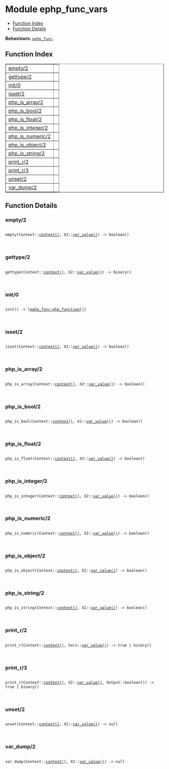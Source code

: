

# Module ephp_func_vars #
* [Function Index](#index)
* [Function Details](#functions)

__Behaviours:__ [`ephp_func`](ephp_func.md).
<a name="index"></a>

## Function Index ##


<table width="100%" border="1" cellspacing="0" cellpadding="2" summary="function index"><tr><td valign="top"><a href="#empty-2">empty/2</a></td><td></td></tr><tr><td valign="top"><a href="#gettype-2">gettype/2</a></td><td></td></tr><tr><td valign="top"><a href="#init-0">init/0</a></td><td></td></tr><tr><td valign="top"><a href="#isset-2">isset/2</a></td><td></td></tr><tr><td valign="top"><a href="#php_is_array-2">php_is_array/2</a></td><td></td></tr><tr><td valign="top"><a href="#php_is_bool-2">php_is_bool/2</a></td><td></td></tr><tr><td valign="top"><a href="#php_is_float-2">php_is_float/2</a></td><td></td></tr><tr><td valign="top"><a href="#php_is_integer-2">php_is_integer/2</a></td><td></td></tr><tr><td valign="top"><a href="#php_is_numeric-2">php_is_numeric/2</a></td><td></td></tr><tr><td valign="top"><a href="#php_is_object-2">php_is_object/2</a></td><td></td></tr><tr><td valign="top"><a href="#php_is_string-2">php_is_string/2</a></td><td></td></tr><tr><td valign="top"><a href="#print_r-2">print_r/2</a></td><td></td></tr><tr><td valign="top"><a href="#print_r-3">print_r/3</a></td><td></td></tr><tr><td valign="top"><a href="#unset-2">unset/2</a></td><td></td></tr><tr><td valign="top"><a href="#var_dump-2">var_dump/2</a></td><td></td></tr></table>


<a name="functions"></a>

## Function Details ##

<a name="empty-2"></a>

### empty/2 ###


<pre><code>
empty(Context::<a href="#type-context">context()</a>, X2::<a href="#type-var_value">var_value()</a>) -&gt; boolean()
</code></pre>
<br />


<a name="gettype-2"></a>

### gettype/2 ###


<pre><code>
gettype(Context::<a href="#type-context">context()</a>, X2::<a href="#type-var_value">var_value()</a>) -&gt; binary()
</code></pre>
<br />


<a name="init-0"></a>

### init/0 ###


<pre><code>
init() -&gt; [<a href="ephp_func.md#type-php_function">ephp_func:php_function()</a>]
</code></pre>
<br />


<a name="isset-2"></a>

### isset/2 ###


<pre><code>
isset(Context::<a href="#type-context">context()</a>, X2::<a href="#type-var_value">var_value()</a>) -&gt; boolean()
</code></pre>
<br />


<a name="php_is_array-2"></a>

### php_is_array/2 ###


<pre><code>
php_is_array(Context::<a href="#type-context">context()</a>, X2::<a href="#type-var_value">var_value()</a>) -&gt; boolean()
</code></pre>
<br />


<a name="php_is_bool-2"></a>

### php_is_bool/2 ###


<pre><code>
php_is_bool(Context::<a href="#type-context">context()</a>, X2::<a href="#type-var_value">var_value()</a>) -&gt; boolean()
</code></pre>
<br />


<a name="php_is_float-2"></a>

### php_is_float/2 ###


<pre><code>
php_is_float(Context::<a href="#type-context">context()</a>, X2::<a href="#type-var_value">var_value()</a>) -&gt; boolean()
</code></pre>
<br />


<a name="php_is_integer-2"></a>

### php_is_integer/2 ###


<pre><code>
php_is_integer(Context::<a href="#type-context">context()</a>, X2::<a href="#type-var_value">var_value()</a>) -&gt; boolean()
</code></pre>
<br />


<a name="php_is_numeric-2"></a>

### php_is_numeric/2 ###


<pre><code>
php_is_numeric(Context::<a href="#type-context">context()</a>, X2::<a href="#type-var_value">var_value()</a>) -&gt; boolean()
</code></pre>
<br />


<a name="php_is_object-2"></a>

### php_is_object/2 ###


<pre><code>
php_is_object(Context::<a href="#type-context">context()</a>, X2::<a href="#type-var_value">var_value()</a>) -&gt; boolean()
</code></pre>
<br />


<a name="php_is_string-2"></a>

### php_is_string/2 ###


<pre><code>
php_is_string(Context::<a href="#type-context">context()</a>, X2::<a href="#type-var_value">var_value()</a>) -&gt; boolean()
</code></pre>
<br />


<a name="print_r-2"></a>

### print_r/2 ###


<pre><code>
print_r(Context::<a href="#type-context">context()</a>, Vars::<a href="#type-var_value">var_value()</a>) -&gt; true | binary()
</code></pre>
<br />


<a name="print_r-3"></a>

### print_r/3 ###


<pre><code>
print_r(Context::<a href="#type-context">context()</a>, X2::<a href="#type-var_value">var_value()</a>, Output::boolean()) -&gt; true | binary()
</code></pre>
<br />


<a name="unset-2"></a>

### unset/2 ###


<pre><code>
unset(Context::<a href="#type-context">context()</a>, X2::<a href="#type-var_value">var_value()</a>) -&gt; null
</code></pre>
<br />


<a name="var_dump-2"></a>

### var_dump/2 ###


<pre><code>
var_dump(Context::<a href="#type-context">context()</a>, X2::<a href="#type-var_value">var_value()</a>) -&gt; null
</code></pre>
<br />


